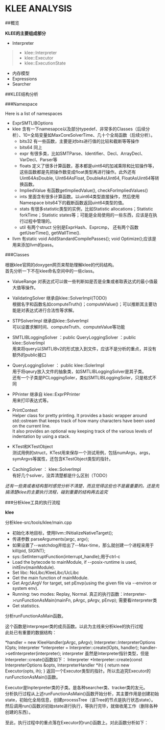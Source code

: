 KLEE ANALYSIS
=============

##概览

**KLEE的主要组成部分**

* Interpreter
> * klee::Interpreter
> * klee::Executor
> * klee::ExecutionState
* 内存模型
* Expressions
* Searcher

##KLEE结构分析

###Namespace

Here is a list of namespaces

- ExprSMTLIBOptions 
- klee 含有一下namesapce以及部分typedef、非常多的Classes（后续分析）、10+全局变量如MaxCoreSolverTime、几十个全局函数（后续分析）。
	- bits32 有一些函数，主要是对bits进行值的比较和截断等等操作
	- bits64 同上
	- expr 有很多类，比如SMTParse、Identifier、Decl、ArrayDecl、VarDecl、Parser等
	- floats 定义了很多计算函数，基本都是uint64的加减乘除和比较操作等，这些函数都是先把操作数变成float类型再进行操作。此外还有Uint64AsDouble, Uint64AsFloat, DoubleAsUint64, FloatAsUint64等转换函数。
	- ImpliedValue 有函数getImpliedValue(), checkForImpliedValues()
	- ints 里面含有很多计算函数。以uint64类型直接操作，然后使用Namespace bits64下的截断函数返回uint64类型的值。
	- stats 有很多statistic类型的实例，比如Statistic allocations；Statistic forkTime；Statistic states等；可能是全局使用的一些东西，应该是在执行过程中管理的。
	- util 有两个struct 分别是ExprHash、Exprcmp， 还有两个函数getUserTime(), getWallTime().
- llvm 有static void AddStandardCompilePasses(); void Optimize();应该是用来添加llvm的pass。

###Classes

根据klee官网的doxygen网页来帮助理解klee的代码结构。  
首先分析一下不在klee命名空间中的一些class。

* ValueRange 
对表达式可以做一些判断如是否是全集或者取表达式的最小值最大值等操作。

* ValidatingSolver 继承自klee::SolverImpl(TODO)  
根据名字和函数名如computeTruth()；computeValue()；可以推断其主要功能是对表达式进行合法性等求解。

* STPSolverImpl 继承自klee::SolverImpl  
可以设置求解时间、computeTruth、computeValue等功能

* SMTLIBLoggingSolver ：public QueryLoggingSolver ：public klee::SolverImpl  
用来将query以SMTLIBv2的形式放入到文件，应该不是分析的重点，并没有额外的public接口

* QueryLoggingSolver ： public klee::SolerImpl  
用于将qeury放入文件的抽象类，如SMTLIBLoggingSolver是其子类。  
还有一个子类是PCLoggingSoler，类似SMTLIBLoggingSoler，只是格式不同

* PPrinter 继承自 klee::ExprPPrinter  
用来打印表达式等。

* PrintContext  
 Helper class for pretty printing. It provides a basic wrapper around std::ostream that keeps track of how many characters have been used on the current line.  
 It also provides an optional way keeping track of the various levels of indentation by using a stack.

* KTest和KTestObject  
测试用例的struct，KTest用来保存一个测试用例，包括numArgs，args，symArgvs等属性，还包含KTestObject类型的指针。

* CachingSolver ： klee::SolverImpl  
有好几个solver，没弄清楚都是什么区别（TODO）

*还有一些类或者结构暂时感觉分析不清楚，而且觉得这些也不是最重要的。还是先搞清楚klee的主要执行流程，碰到重要的结构再去追究*

###分析klee工具的执行流程

**klee**

分析klee-src/tools/klee/main.cpp

* 初始化本地目标，使用llvm::INitializeNativeTarget(); 
* 传递参数 parseArguments(argc, argv);
* 如果设置了--watchdog并给出了--Max-time，那么就创建一个进程来用于kill(pid, SIGINT);
* sys::SetInterruptFunction(interrupt_handle);用于ctrl-c
* Load the bytecode to mainModule, if --posix-runtime is used, initEnv(mainModule).
* Set libc: NoLibc/KleeLibc/UcLibc
* Get the main function of mainModule.
* Get Argc\ArgV for target, set pEnvp(using the given file via --environ or system env).
* Running: two modes: Replay, Normal. 真正的执行函数：interpreter->runFunctionAsMain(mainFn, pArgc, pArgv, pEnvp); 需要看interpreter类
* Get statistics. 

分析runFunctionAsMain函数。

这个函数是Interpreper类的成员函数。以此为主线来分析klee的执行过程  
此处已有重要的数据结构：  

*handler = new KleeHandler(pArgc, pArgv);
Interpreter::InterpreterOptions IOpts;
Interpreter *interpreter = Interpreter::create(IOpts, handler);
handler->setInterpreter(interpreter);
interpreter 虽然是Interpreter指针类型，但是Interpreter::create()函数如下：
	Interpreter *Interpreter::create(const InterpreterOptions &opts,
			                                 InterpreterHandler *ih) {
		  return new Executor(opts, ih);
	}
返回一个Executor类型的指针。所以去追究Executor的runFunctionAsMain()函数。

Executor是Inpterpreter类的子类。是各种searcher类、tracker类的友元。  
分析执行过程从上述runFunctionAsMain()函数开始分析，其主要作用是创建初始state，初始化全局信息，创建processTree（该Tree的节点是执行状态state）。然后调用run()函数对初始state进行执行，等执行完毕，就做收尾工作（删除各种创建的东西）。

至此，执行过程中的重点落在Executor的run()函数上。对此函数分析如下：


